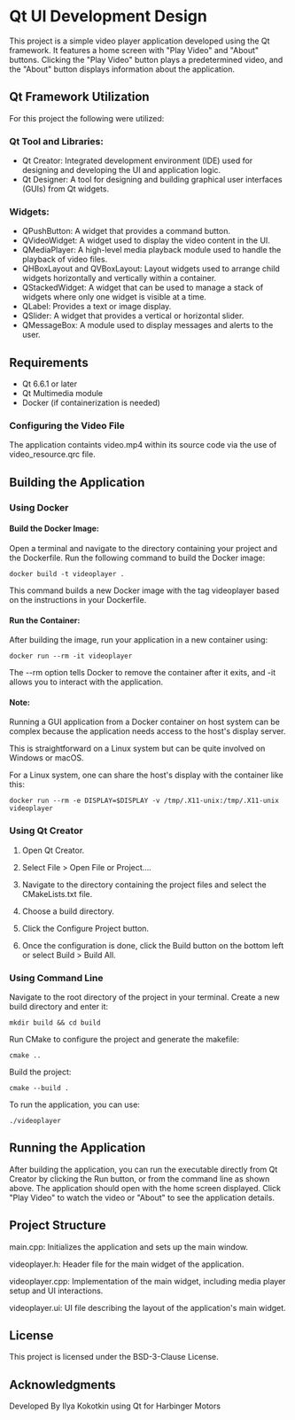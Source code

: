 # Qt UI Development Design

This project is a simple video player application developed using the Qt framework. It features a home screen with "Play Video" and "About" buttons. Clicking the "Play Video" button plays a predetermined video, and the "About" button displays information about the application.

## Qt Framework Utilization

For this project the following were utilized: 

### Qt Tool and Libraries:

- Qt Creator: Integrated development environment (IDE) used for designing and developing the UI and application logic.
- Qt Designer: A tool for designing and building graphical user interfaces (GUIs) from Qt widgets.

### Widgets:

- QPushButton: A widget that provides a command button.
- QVideoWidget: A widget used to display the video content in the UI.
- QMediaPlayer: A high-level media playback module used to handle the playback of video files.
- QHBoxLayout and QVBoxLayout: Layout widgets used to arrange child widgets horizontally and vertically within a container.
- QStackedWidget: A widget that can be used to manage a stack of widgets where only one widget is visible at a time.
- QLabel: Provides a text or image display.
- QSlider: A widget that provides a vertical or horizontal slider.
- QMessageBox: A module used to display messages and alerts to the user.

## Requirements

- Qt 6.6.1 or later
- Qt Multimedia module
- Docker (if containerization is needed)

### Configuring the Video File

The application containts video.mp4 within its source code via the use of video_resource.qrc file.

## Building the Application

### Using Docker 

#### Build the Docker Image:

Open a terminal and navigate to the directory containing your project and the Dockerfile. 
Run the following command to build the Docker image:
```
docker build -t videoplayer .
```
This command builds a new Docker image with the tag videoplayer based on the instructions in your Dockerfile.

#### Run the Container:

After building the image, run your application in a new container using:

```
docker run --rm -it videoplayer
```

The --rm option tells Docker to remove the container after it exits, and -it allows you to interact with the application.

#### Note:

Running a GUI application from a Docker container on host system can be complex because the application needs access to the host's display server. 

This is straightforward on a Linux system but can be quite involved on Windows or macOS.

For a Linux system, one can share the host's display with the container like this:

```
docker run --rm -e DISPLAY=$DISPLAY -v /tmp/.X11-unix:/tmp/.X11-unix videoplayer
```

### Using Qt Creator

1. Open Qt Creator.

2. Select File > Open File or Project....

3. Navigate to the directory containing the project files and select the CMakeLists.txt file.

4. Choose a build directory.

5. Click the Configure Project button.

6. Once the configuration is done, click the Build button on the bottom left or select Build > Build All.

### Using Command Line

Navigate to the root directory of the project in your terminal.
Create a new build directory and enter it:
```
mkdir build && cd build
```
Run CMake to configure the project and generate the makefile:
```
cmake ..
```
Build the project:
```
cmake --build .
```
To run the application, you can use:
```
./videoplayer
```
## Running the Application

After building the application, you can run the executable directly from Qt Creator by clicking the Run button, or from the command line as shown above. The application should open with the home screen displayed. Click "Play Video" to watch the video or "About" to see the application details.

## Project Structure

main.cpp: Initializes the application and sets up the main window.

videoplayer.h: Header file for the main widget of the application.

videoplayer.cpp: Implementation of the main widget, including media player setup and UI interactions.

videoplayer.ui: UI file describing the layout of the application's main widget.

## License
This project is licensed under the BSD-3-Clause License.

## Acknowledgments
Developed By Ilya Kokotkin using Qt for Harbinger Motors